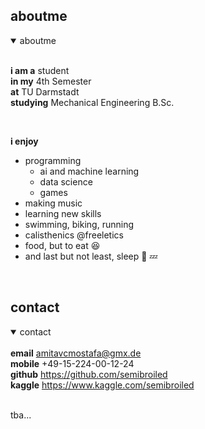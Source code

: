 ## aboutme

<details open>
<summary>aboutme</summary><br>

  <b>i am a</b> student <br>
  <b>in my</b> 4th Semester <br>
  <b>at</b> TU Darmstadt <br>
  <b>studying</b> Mechanical Engineering B.Sc. <br>
  
  <br>
  
  <b>i enjoy</b>
  <ul>
  <li> programming
    <ul><li> ai and machine learning</li>
     <li> data science</li>
     <li> games</li></ul></li>
  <li> making music</li>
  <li> learning new skills</li>
  <li>swimming, biking, running</li>
  <li> calisthenics @freeletics</li>
  <li> food, but to eat 😆 </li>
  <li> and last but not least, sleep 🛌 💤 </li>
  </ul>

</details><br>


## contact

<details open>
<summary>contact</summary><br>
  <b>email</b> <a href="mailto:amitavcmostafa@gmx.de">amitavcmostafa@gmx.de</a><br>
  <b>mobile</b> +49-15-224-00-12-24<br>
  <b>github</b> <a href="https://github.com/semibroiled">https://github.com/semibroiled</a><br>
  <b>kaggle</b> <a href="https://www.kaggle.com/semibroiled">https://www.kaggle.com/semibroiled</a><br>

</details><br>

tba...

